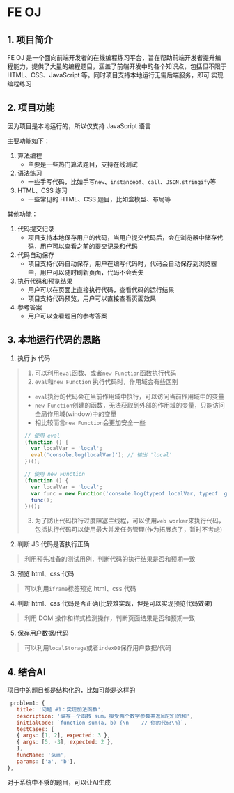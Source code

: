 # FE OJ

## 1. 项目简介

FE OJ 是一个面向前端开发者的在线编程练习平台，旨在帮助前端开发者提升编程能力，提供了大量的编程题目，涵盖了前端开发中的各个知识点，包括但不限于 HTML、CSS、JavaScript 等。同时项目支持本地运行无需后端服务，即可 实现编程练习

## 2. 项目功能

因为项目是本地运行的，所以仅支持 JavaScript 语言

主要功能如下：

1. 算法编程
   - 主要是一些热门算法题目，支持在线测试
2. 语法练习
   - 一些手写代码，比如手写`new`、`instanceof`、`call`、`JSON.stringify`等
3. HTML、CSS 练习
   - 一些常见的 HTML、CSS 题目，比如盒模型、布局等

其他功能：

1. 代码提交记录
   - 项目支持本地保存用户的代码，当用户提交代码后，会在浏览器中储存代码，用户可以查看之前的提交记录和代码
2. 代码自动保存
   - 项目支持代码自动保存，用户在编写代码时，代码会自动保存到浏览器中，用户可以随时刷新页面，代码不会丢失
3. 执行代码和预览结果
   - 用户可以在页面上直接执行代码，查看代码的运行结果
   - 项目支持代码预览，用户可以直接查看页面效果
4. 参考答案
   - 用户可以查看题目的参考答案

## 3. 本地运行代码的思路

1. 执行 js 代码

> 1. 可以利用`eval`函数、或者`new Function`函数执行代码
> 2. `eval`和`new Function` 执行代码时，作用域会有些区别
>
> - `eval`执行的代码会在当前作用域中执行，可以访问当前作用域中的变量
> - `new Function`创建的函数，无法获取到外部的作用域的变量，只能访问全局作用域(window)中的变量
> - 相比较而言`new Function`会更加安全一些
>
> ```js
> // 使用 eval
> (function () {
>   var localVar = 'local';
>   eval('console.log(localVar)'); // 输出 'local'
> })();
>
> // 使用 new Function
> (function () {
>   var localVar = 'local';
>   var func = new Function('console.log(typeof localVar, typeof  globalThis)'); // 输出 'undefined' 'object'
>   func();
> })();
> ```
>
> 3. 为了防止代码执行过度阻塞主线程，可以使用`web worker`来执行代码，包括执行代码可以使用最大并发任务管理(作为拓展点了，暂时不考虑)

2. 判断 JS 代码是否执行正确

> 利用预先准备的测试用例，判断代码的执行结果是否和预期一致

3. 预览 html、css 代码

> 可以利用`iframe`标签预览 html、css 代码

4. 判断 html、css 代码是否正确(比较难实现，但是可以实现预览代码效果)

> 利用 DOM 操作和样式检测操作，判断页面结果是否和预期一致

5. 保存用户数据/代码

> 可以利用`localStorage`或者`indexDB`保存用户数据/代码

## 4. 结合AI

项目中的题目都是结构化的，比如可能是这样的

```js
 problem1: {
   title: '问题 #1：实现加法函数',
   description: '编写一个函数 sum，接受两个数字参数并返回它们的和',
   initialCode: `function sum(a, b) {\n    // 你的代码\n}`,
   testCases: [
   { args: [1, 2], expected: 3 },
   { args: [5, -3], expected: 2 },
   ],
   funcName: 'sum',
   params: ['a', 'b'],
},
```

对于系统中不够的题目，可以让AI生成

